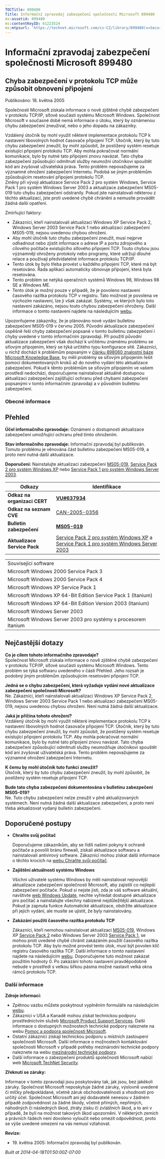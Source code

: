 ```yaml
---
TOCTitle: 899480
Title: Informační zpravodaj zabezpečení společnosti Microsoft 899480
ms:assetid: 899480
ms:contentKeyID: 61223524
ms:mtpsurl: 'https://technet.microsoft.com/cs-CZ/library/899480(v=Security.10)'
---
```


 

Informační zpravodaj zabezpečení společnosti Microsoft 899480
=============================================================

Chyba zabezpečení v protokolu TCP může způsobit obnovení připojení
------------------------------------------------------------------

Publikováno: 18. května 2005

Společnosti Microsoft získala informace o nově zjištěné chybě zabezpečení v protokolu TCP/IP, síťové součásti systému Microsoft Windows. Společnost Microsoft v současné době nemá informace o útoku, který by oznámenou chybu zabezpečení zneužíval, nebo o jeho dopadu na zákazníky.

Vzdálený útočník by mohl využít některé implementace protokolu TCP k nastavení libovolných hodnot časovače připojení TCP. Útočník, který by tuto chybu zabezpečení zneužil, by mohl způsobit, že postižený systém resetuje existující připojení protokolu TCP. Aby mohla pokračovat normální komunikace, bylo by nutné tato připojení znovu navázat. Tato chyba zabezpečení způsobující odmítnutí služby neumožní útočníkovi spouštět kód ani zvyšovat uživatelská práva. Tento problém nepovažujeme za významné ohrožení zabezpečení Internetu. Podobá se jiným problémům způsobujícím resetování připojení protokolu TCP.  
Změny při vývoji aktualizace Service Pack 2 pro systém Windows, Service Pack 1 pro systém Windows Server 2003 a aktualizace zabezpečení MS05-019 tuto chybu zabezpečení odstranily. Pokud jste nainstalovali některou z těchto aktualizací, jste proti uvedené chybě chráněni a nemusíte provádět žádná další opatření.

Zmírňující faktory:

-   Zákazníci, kteří nainstalovali aktualizaci Windows XP Service Pack 2, Windows Server 2003 Service Pack 1 nebo aktualizaci zabezpečení MS05-019, nejsou uvedenou chybou ohroženi.
-   Aby mohl útočník tuto chybu zabezpečení zneužít, musí nejprve odhadnout nebo zjistit informace o adrese IP a portu zdrojového a cílového počítače existujícího síťového připojení TCP. Touto chybou jsou významněji ohroženy protokoly nebo programy, které udržují dlouhé relace a používají předvídatelné informace protokolu TCP/IP.
-   Tento útok by bylo třeba provést u každého připojení TCP, které má být resetováno. Řada aplikací automaticky obnovuje připojení, která byla resetována.
-   Tento problém se netýká operačních systémů Windows 98, Windows 98 SE a Windows ME.
-   Tento útok je možný pouze v případě, že je povoleno nastavení časového razítka protokolu TCP v registru. Tato možnost je povolena ve výchozím nastavení, lze ji však zakázat. Systémy, ve kterých bylo toto nastavení zakázáno, nejsou touto chybou zabezpečení ohroženy. Další informace o tomto nastavení najdete na následujícím [webu](http://www.microsoft.com/resources/documentation/windows/2000/server/reskit/en-us/regentry/58800.asp).

Upozorňujeme zákazníky, že je plánováno nové vydání bulletinu zabezpečení MS05-019 v červnu 2005. Původní aktualizace zabezpečení úspěšně řeší chyby zabezpečení popsané v tomto bulletinu zabezpečení i chyby uvedené v tomto informačním zpravodaji. Při použití původní aktualizace zabezpečení však dochází k určitému známému problému se síťovým připojením, který se týká určitého typu konfigurace sítě. Zákazníci, u nichž dochází k problémům popsaným v [článku 898060 znalostní báze Microsoft Knowledge Base](http://support.microsoft.com/kb/898060/cs), by měli problémy se síťovým připojením řešit pomocí dokumentovaných kroků až do nového vydání této aktualizace zabezpečení. Pokud k těmto problémům se síťovým připojením ve vašem prostředí nedochází, doporučujeme nainstalovat aktuálně dostupnou aktualizaci zabezpečení zajišťující ochranu před chybami zabezpečení popsanými v tomto informačním zpravodaji a v původním bulletinu zabezpečení.

### Obecné informace

Přehled
-------


**Účel informačního zpravodaje:** Oznámení o dostupnosti aktualizace zabezpečení umožňující ochranu před tímto ohrožením.

**Stav informačního zpravodaje:** Informační zpravodaj byl publikován. Tomuto problému je věnována část bulletinu zabezpečení MS05-019, a proto není nutná další aktualizace.

**Doporučení:** Nainstalujte aktualizaci zabezpečení [MS05-019](http://technet.microsoft.com/security/bulletin/ms05_019), [Service Pack 2 pro systém Windows XP](http://www.microsoft.com/cze/windows/xp/sp2/default.mspx) nebo [Service Pack 1 pro systém Windows Server 2003](http://www.microsoft.com/cze/windowsserver2003/downloads/servicepacks/sp1/default.mspx).

| Odkazy                       | Identifikace                                                                                                                                                                                                                               |
|------------------------------|--------------------------------------------------------------------------------------------------------------------------------------------------------------------------------------------------------------------------------------------|
| **Odkaz na organizaci CERT** | [**VU\#637934**](http://www.kb.cert.org/vuls/id/637934)                                                                                                                                                                                    |
| **Odkaz na seznam CVE**      | [CAN-2005-0356](http://www.cve.mitre.org/cgi-bin/cvename.cgi?name=can-2005-0356)                                                                                                                                                           |
| **Bulletin zabezpečení**     | [**MS05-019**](http://technet.microsoft.com/security/bulletin/ms05_019)                                                                                                                                                                    |
| **Aktualizace Service Pack** | [Service Pack 2 pro systém Windows XP](http://www.microsoft.com/cze/windows/xp/sp2/default.mspx) a [Service Pack 1 pro systém Windows Server 2003](http://www.microsoft.com/cze/windowsserver2003/downloads/servicepacks/sp1/default.mspx) |

|                                                                |
|----------------------------------------------------------------|
| Související software                                           |
| Microsoft Windows 2000 Service Pack 3                          |
| Microsoft Windows 2000 Service Pack 4                          |
| Microsoft Windows XP Service Pack 1                            |
| Microsoft Windows XP 64-Bit Edition Service Pack 1 (Itanium)   |
| Microsoft Windows XP 64-Bit Edition Version 2003 (Itanium)     |
| Microsoft Windows Server 2003                                  |
| Microsoft Windows Server 2003 pro systémy s procesorem Itanium |

Nejčastější dotazy
------------------


**Co je cílem tohoto informačního zpravodaje?**  
Společnost Microsoft získala informace o nově zjištěné chybě zabezpečení v protokolu TCP/IP, síťové součásti systému Microsoft Windows. Tento problém se týká softwaru uvedeného v části Přehled. Jeho rozsah je podobný jiným problémům způsobujícím resetování připojení TCP.

**Jedná se o chybu zabezpečení, která vyžaduje vydání nové aktualizace zabezpečení společnosti Microsoft?**  
Ne. Zákazníci, kteří nainstalovali aktualizaci Windows XP Service Pack 2, Windows Server 2003 Service Pack 1 nebo aktualizaci zabezpečení MS05-019, nejsou uvedenou chybou ohroženi. Není nutná žádná další aktualizace.

**Jaká je příčina tohoto ohrožení?**  
Vzdálený útočník by mohl využít některé implementace protokolu TCP k nastavení libovolných hodnot časovače připojení TCP. Útočník, který by tuto chybu zabezpečení zneužil, by mohl způsobit, že postižený systém resetuje existující připojení protokolu TCP. Aby mohla pokračovat normální komunikace, bylo by nutné tato připojení znovu navázat. Tato chyba zabezpečení způsobující odmítnutí služby neumožňuje útočníkovi spouštět kód ani zvyšovat uživatelská práva. Tento problém nepovažujeme za významné ohrožení zabezpečení Internetu.

**K čemu by mohl útočník tuto funkci zneužít?**  
Útočník, který by tuto chybu zabezpečení zneužil, by mohl způsobit, že postižený systém resetuje připojení TCP.

**Bude tato chyba zabezpečení dokumentována v bulletinu zabezpečení MS05-019?**  
Ne. Tuto chybu zabezpečení nelze zneužít v plně aktualizovaných systémech. Není nutná žádná další aktualizace zabezpečení, a proto není třeba aktualizovat vydaný bulletin zabezpečení.

Doporučené postupy
------------------


-   **Chraňte svůj počítač**

    Doporučujeme zákazníkům, aby se řídili našimi pokyny k ochraně počítače a povolili bránu firewall, získali aktualizace softwaru a nainstalovali antivirový software. Zákazníci mohou získat další informace o těchto krocích na [webu Chraňte svůj počítač](http://www.microsoft.com/cze/security/protect).

-   **Zajištění aktuálnosti systému Windows**

    Všichni uživatelé systému Windows by měli nainstalovat nejnovější aktualizace zabezpečení společnosti Microsoft, aby zajistili co nejlepší zabezpečení počítače. Pokud si nejste jisti, zda je váš software aktuální, navštivte [web Windows Update](http://update.microsoft.com/microsoftupdate//), nechte vyhledat dostupné aktualizace pro počítač a nainstalujte všechny nabízené nejdůležitější aktualizace. Pokud je zapnuta funkce Automatické aktualizace, obdržíte aktualizace při jejich vydání, ale musíte se ujistit, že byly nainstalovány.

-   **Zakázání použití časového razítka protokolu TCP**

    Zákazníci, kteří nemohou nainstalovat aktualizaci [MS05-019](http://technet.microsoft.com/security/bulletin/ms05_019), Windows XP [Service Pack 2](http://www.microsoft.com/cze/windows/xp/sp2/default.mspx) nebo Windows Server 2003 [Service Pack 1](http://www.microsoft.com/cze/windowsserver2003/downloads/servicepacks/sp1/default.mspx), se mohou proti uvedené chybě chránit zakázáním použití časového razítka protokolu TCP. Aby bylo možné provést tento útok, musí být povolen klíč registru časového razítka TCP. Další informace o tomto nastavení najdete na následujícím [webu](http://www.microsoft.com/resources/documentation/windows/2000/server/reskit/en-us/regentry/58800.asp). Doporučujeme tuto možnost zakázat použitím hodnoty 0. Po zakázání tohoto nastavení pravděpodobně nebude v prostředí s velkou šířkou pásma možné nastavit velká okna rámců protokolu TCP.

### Další informace

**Zdroje informací:**

-   Zpětnou vazbu můžete poskytnout vyplněním formuláře na následujícím [webu](https://support.microsoft.com/common/survey.aspx?scid=sw;en;1257&amp;showpage=1&amp;ws=technet&amp;sd=tech).
-   Zákazníci v USA a Kanadě mohou získat technickou podporu prostřednictvím služeb [Microsoft Product Support Services](http://go.microsoft.com/fwlink/?linkid=21131). Další informace o dostupných možnostech technické podpory naleznete na webu [Pomoc a podpora společnosti Microsoft](http://support.microsoft.com/?ln=cs).
-   Ostatní zákazníci získají technickou podporu u místních zastoupení společnosti Microsoft. Další informace o možnostech kontaktování společnosti Microsoft v případě potřeby mezinárodní technické podpory naleznete na webu [mezinárodní technické podpory](http://go.microsoft.com/fwlink/?linkid=21155).
-   Další informace o zabezpečení produktů společnosti Microsoft nabízí web [Microsoft TechNet Security](http://www.microsoft.com/cze/technet/security/).

**Zřeknutí se záruky:**

Informace v tomto zpravodaji jsou poskytovány tak, jak jsou, bez jakékoli záruky. Společnost Microsoft neposkytuje žádné záruky, výslovně uvedené či mlčky předpokládané, včetně záruk obchodovatelnosti a vhodnosti pro určitý účel. Společnost Microsoft ani její dodavatelé nenesou v žádném případě zodpovědnost za žádné škody, včetně přímých, nepřímých, náhodných či následných škod, ztráty zisku či zvláštních škod, a to ani v případě, že byli na možnost takových škod upozorněni. V některých zemích a právních řádech není dovoleno vyloučit nebo omezit odpovědnost, proto se výše uvedené omezení na vás nemusí vztahovat.

**Revize:**

-   <p>19. května 2005: Informační zpravodaj byl publikován.</p>

*Built at 2014-04-18T01:50:00Z-07:00*
